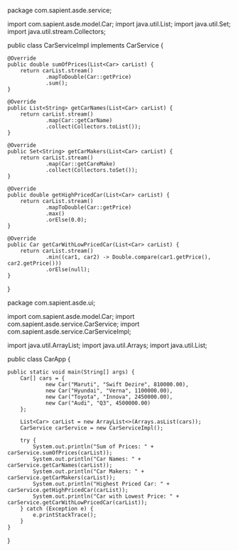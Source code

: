 package com.sapient.asde.service;

import com.sapient.asde.model.Car;
import java.util.List;
import java.util.Set;
import java.util.stream.Collectors;

public class CarServiceImpl implements CarService {

    @Override
    public double sumOfPrices(List<Car> carList) {
        return carList.stream()
                .mapToDouble(Car::getPrice)
                .sum();
    }

    @Override
    public List<String> getCarNames(List<Car> carList) {
        return carList.stream()
                .map(Car::getCarName)
                .collect(Collectors.toList());
    }

    @Override
    public Set<String> getCarMakers(List<Car> carList) {
        return carList.stream()
                .map(Car::getCareMake)
                .collect(Collectors.toSet());
    }

    @Override
    public double getHighPricedCar(List<Car> carList) {
        return carList.stream()
                .mapToDouble(Car::getPrice)
                .max()
                .orElse(0.0);
    }

    @Override
    public Car getCarWithLowPricedCar(List<Car> carList) {
        return carList.stream()
                .min((car1, car2) -> Double.compare(car1.getPrice(), car2.getPrice()))
                .orElse(null);
    }
}


package com.sapient.asde.ui;

import com.sapient.asde.model.Car;
import com.sapient.asde.service.CarService;
import com.sapient.asde.service.CarServiceImpl;

import java.util.ArrayList;
import java.util.Arrays;
import java.util.List;

public class CarApp {

    public static void main(String[] args) {
        Car[] cars = {
                new Car("Maruti", "Swift Dezire", 810000.00),
                new Car("Hyundai", "Verna", 1100000.00),
                new Car("Toyota", "Innova", 2450000.00),
                new Car("Audi", "Q3", 4500000.00)
        };

        List<Car> carList = new ArrayList<>(Arrays.asList(cars));
        CarService carService = new CarServiceImpl();

        try {
            System.out.println("Sum of Prices: " + carService.sumOfPrices(carList));
            System.out.println("Car Names: " + carService.getCarNames(carList));
            System.out.println("Car Makers: " + carService.getCarMakers(carList));
            System.out.println("Highest Priced Car: " + carService.getHighPricedCar(carList));
            System.out.println("Car with Lowest Price: " + carService.getCarWithLowPricedCar(carList));
        } catch (Exception e) {
            e.printStackTrace();
        }
    }
}

